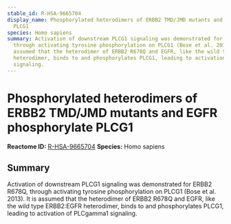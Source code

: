 ```yaml
---
stable_id: R-HSA-9665704
display_name: Phosphorylated heterodimers of ERBB2 TMD/JMD mutants and EGFR phosphorylate
  PLCG1
species: Homo sapiens
summary: Activation of downstream PLCG1 signaling was demonstrated for ERBB2 R678Q,
  through activating tyrosine phosphorylation on PLCG1 (Bose et al. 2013).  It is
  assumed that the heterodimer of ERBB2 R678Q and EGFR, like the wild type ERBB2:EGFR
  heterodimer, binds to and phosphorylates PLCG1, leading to activation of PLCgamma1
  signaling.
---
```


# Phosphorylated heterodimers of ERBB2 TMD/JMD mutants and EGFR phosphorylate PLCG1
**Reactome ID:** [R-HSA-9665704](https://reactome.org/content/detail/R-HSA-9665704)
**Species:** Homo sapiens

## Summary

Activation of downstream PLCG1 signaling was demonstrated for ERBB2 R678Q, through activating tyrosine phosphorylation on PLCG1 (Bose et al. 2013).  It is assumed that the heterodimer of ERBB2 R678Q and EGFR, like the wild type ERBB2:EGFR heterodimer, binds to and phosphorylates PLCG1, leading to activation of PLCgamma1 signaling.
